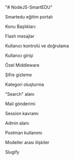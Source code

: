 "# NodeJS-SmartEDU"

Smartedu eğitim portalı

Konu Başlıkları:

Flash mesajlar

Kullanıcı kontrolü ve doğrulama

Kullanıcı girişi

Özel Middleware

Şifre gizleme

Kategori oluşturma

"Search" alanı

Mail gönderimi

Session kavramı

Admin alanı

Postman kullanımı

Modeller arası ilişkiler

Slugify
